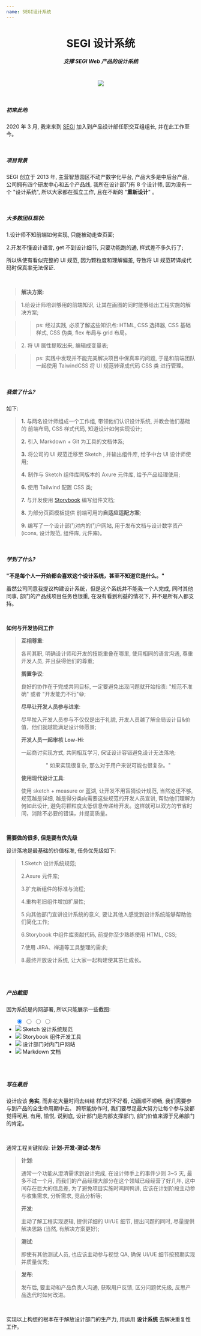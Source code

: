 ```yaml
---
name: SEGI设计系统
---
```


# <center>**<span class=" font-bold ">SEGI</span> 设计系统**</center>

##### <center class="text-gary-500 font-light">支撑 SEGI Web 产品的设计系统</center>

<br>
<div style="display: flex; justify-content: center;">
    <img src="https://book.rxshc.com/blog-assets/assets/segi/SEGI.png"/>
</div>
<br>
<br>

##### 初来此地

2020 年 3 月, 我来来到 <a href="https://www.segiuhome.com/" target="_blank">SEGI</a> 加入到产品设计部任职交互组组长, 并在此工作至今。

<br>

##### 项目背景

SEGI 创立于 2013 年, 主营智慧园区不动产数字化平台, 产品大多是中后台产品, 公司拥有四个研发中心和五个产品线, 我所在设计部门有 8 个设计师, 因为没有一个 "设计系统", 所以大家都在孤立工作, 且在不断的 "**重新设计**" 。

<!-- 我将使用 Agile UI 的经验为 SEGI 构建一套设计系统, 包含 sketch 组件库、Axure 元件库, 以及与开发人员一起编写组件库样式与动画代码。 -->

<br>

##### 大多数团队现状:

1.设计师不知前端如何实现, 只能被动走查页面;

2.开发不懂设计语言, get 不到设计细节, 只要功能跑的通, 样式差不多久行了;

所以纵使有看似完整的 UI 规范, 因为颗粒度和理解偏差, 导致将 UI 规范转译成代码时保真率无法保证.

<br>

> **解决方案:**

> 1.给设计师培训够用的前端知识, 让其在画图的同时能够给出工程实施的解决方案;

> > <span class="text-gray-400"> ps: 经过实践, 必须了解这些知识点: HTML, CSS 选择器, CSS 基础样式, CSS 伪类, flex 布局与 grid 布局。</span>

> <span>2.</span> <span class="line-through">将 UI 属性提取出来, 编辑成变量表;</span>

> > <span class="text-gray-400"> ps: 实践中发现并不能完美解决项目中保真率的问题, 于是和前端团队一起使用 TaiwindCSS 将 UI 规范转译成代码 CSS 类 进行管理。</span>

<br>

##### 我做了什么?

如下:

> **1.** 与两名设计师组成一个工作组, 带领他们认识设计系统, 并教会他们基础的 前端布局, CSS 样式代码, 知道设计如何实现设计;
>
> **2.** 引入 Markdown + Git 为工具的文档体系;
>
> **3.** 将公司的 UI 规范迁移至 Sketch , 并输出组件库, 给予中台 UI 设计师使用;
>
> **4.** 制作与 Sketch 组件库同版本的 Axure 元件库, 给予产品经理使用;
>
> **6.** 使用 Tailwind 配置 CSS 类;
>
> **7.** 与开发使用 <a href="https://storybook.js.org/" target="_blank">Storybook</a> 编写组件文档;
>
> **8.** 为部分页面模板提供 前端可用的**自适应适配方案**;
>
> **9.** 编写了一个设计部门对内的门户网站, 用于发布文档与设计数字资产 (icons, 设计规范, 组件库, 元件库)。

<br>

##### 学到了什么?

**"不是每个人一开始都会喜欢这个设计系统，甚至不知道它是什么。"**

虽然公司同意我提议构建设计系统，但是这个系统并不能我一个人完成, 同时其他同事, 部门的产品线项目任务也很重, 在没有看到利益的情况下, 并不是所有人都支持。

<br>

**如何与开发协同工作**

> **互相尊重**:
>
> 各司其职, 明确设计师和开发的技能重叠在哪里, 使用相同的语言沟通, 尊重开发人员, 并且获得他们的尊重;
>
> **搁置争议**:
>
> 良好的协作在于完成共同目标, 一定要避免出现问题就开始指责: "规范不准确" 或者 "开发能力不行"😅;
>
> **尽早让开发人员参与进来**:
>
> 尽早拉入开发人员参与不仅仅是出于礼貌, 开发人员越了解全局设计目&价值，他们就越能满足设计师愿景;
>
> **开发人员一起审核 <span class="font-bold">Low-Hi</span>**:
>
> 一起商讨实现方式, 共同相互学习, 保证设计容错避免设计无法落地;
>
> <center class="bg-yellow-50 ml-9 mb-8 font-thin">" 如果实现很复杂, 那么对于用户来说可能也很复杂。"</center>
>
> **使用现代设计工具**:
>
> 使用 sketch + measure or 蓝湖, 让开发不用盲猜设计规范, 当然这还不够, 规范越是详细, 越是得分类向需要这些规范的开发人员宣讲, 帮助他们理解为何如此设计, 避免将颗粒度太低信息传递给开发。这样就可以双方的节省时间，消除不必要的错误，并提高质量。

 <br>

**需要做的很多, 但是要有优先级**

设计落地是最基础的价值标准, 任务优先级如下:

> 1.Sketch 设计系统规范;
>
> 2.Axure 元件库;
>
> 3.扩充新组件的标准与流程;
>
> 4.重构老旧组件增加扩展性;
>
> 5.向其他部门宣讲设计系统的意义, 要让其他人感觉到设计系统能够帮助他们简化工作;
>
> 6.Storybook 中组件库贡献代码, 前提你至少熟练使用 HTML, CSS;
>
> 7.使用 JIRA、禅道等工具整理的需求;
>
> 8.最终开放设计系统, 让大家一起构建使其茁壮成长。

<br>
<br>

##### 产出截图

因为系统是内网部署, 所以只能展示一些截图:

<ul class="slides rounded-sm">
  <input type="radio" id="control-1" name="control" checked>
  <input type="radio" id="control-2" name="control">
  <input type="radio" id="control-3" name="control">
  <input type="radio" id="control-4" name="control">
  
  <!--  Left/Right Button  -->
  <div class="navigator slide-1">
    <label for="control-4">
      <div class="fas fa-chevron-left"></div>
    </label>
    <label for="control-2">
      <div class="fas fa-chevron-right"></div>
    </label>
  </div>
  
  <div class="navigator slide-2">
    <label for="control-1">
      <div class="fas fa-chevron-left"></div>
    </label>
    <label for="control-3">
      <div class="fas fa-chevron-right"></div>
    </label>
  </div>
  
  <div class="navigator slide-3">
    <label for="control-2">
      <div class="fas fa-chevron-left"></div>
    </label>
    <label for="control-4">
      <div class="fas fa-chevron-right"></div>
    </label>
  </div>

  <div class="navigator slide-4">
    <label for="control-3">
      <div class="fas fa-chevron-left"></div>
    </label>
    <label for="control-1">
      <div class="fas fa-chevron-right"></div>
    </label>
  </div>

  <!--  /Left/Right Button  -->

  <li class="slide">
    <img src="https://book.rxshc.com/blog-assets/assets/segi/SEGI-Component.png" class=" absolute w-10/12">
    <span class="text-sm text-white">Sketch 设计系统规范</span>
  </li>
  <li class="slide">
    <img src="https://book.rxshc.com/blog-assets/assets/segi/SEGI-storybook.png" class=" absolute w-10/12">
    <span class="text-sm text-white">Storybook 组件开发工具</span>
  </li>
  <li class="slide">
    <img src="https://book.rxshc.com/blog-assets/assets/segi/SEGI-design-studio.png" class=" absolute w-10/12">
    <span class="text-sm text-white">设计部门对内门户网站</span>
  </li>
  <li class="slide">
    <img src="https://book.rxshc.com/blog-assets/assets/segi/SEGI-Markdown.png" class=" absolute w-10/12">
    <span class="text-sm text-white">Markdown 文档</span>
  </li>
  
  <div class="controls-visible">
    <label for="control-1"></label>
    <label for="control-2"></label>
    <label for="control-3"></label>
    <label for="control-4"></label>
  </div>
</ul>

<br>
<br>

##### 写在最后

设计应该 **务实**, 而非花大量时间去纠结 样式好不好看, 动画顺不顺畅, 我们需要参与到产品的全生命周期中去。 跨职能协作时, 我们要尽足最大努力让每个参与放都觉得可用, 有用, 愉悦, 说到底, 设计部门是内部支撑部门, 部门价值来源于兄弟部门的肯定。

<br>

通常工程关键阶段: **计划-开发-测试-发布**

> **计划**:
>
> 通常一个功能从澄清需求到设计完成, 在设计师手上的事件少则 3~5 天, 最多不过一个月, 而我们的产品经理大部分在这个领域已经经营了好几年, 这中间存在巨大的信息差, 为了避免项目实施时鸡同鸭讲, 应该在计划阶段主动参与收集需求, 分析需求, 竞品分析等;
>
> **开发**:
>
> 主动了解工程实现逻辑, 提供详细的 UI/UE 细节, 提出问题的同时, 尽量提供解决思路 (当然, 有解决方案更好);

> **测试**:
>
> 即使有其他测试人员, 也应该主动参与视觉 QA, 确保 UI/UE 细节按预期实现并质量优秀;

> **发布**:
>
> 发布后, 要主动和产品负责人沟通, 获取用户反馈, 区分问题优先级, 反思产品迭代时如何改进。

<br>

实现以上构想的根本在于解放设计部门的生产力, 用运用 **设计系统** 去解决重复性工作。
